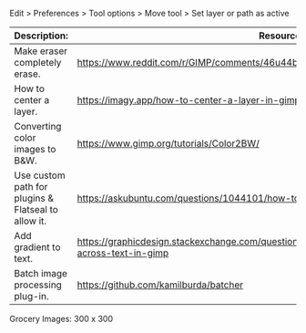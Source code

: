 Edit > Preferences > Tool options > Move tool > Set layer or path as active

| Description:                                        | Resource:                                                                                               |
| --------------------------------------------------- | ------------------------------------------------------------------------------------------------------- |
| Make eraser completely erase.                       | https://www.reddit.com/r/GIMP/comments/46u44b/help_just_trying_to_get_the_eraser_tool_to/               |
| How to center a layer.                              | https://imagy.app/how-to-center-a-layer-in-gimp/                                                        |
| Converting color images to B&W.                     | https://www.gimp.org/tutorials/Color2BW/                                                                |
| Use custom path for plugins & Flatseal to allow it. | https://askubuntu.com/questions/1044101/how-to-use-plugins-with-gimp-2-10-flatpak                       |
| Add gradient to text.                               | https://graphicdesign.stackexchange.com/questions/162899/how-do-i-add-gradient-fill-across-text-in-gimp |
| Batch image processing plug-in.                     | https://github.com/kamilburda/batcher                                                                   |

Grocery Images: 300 x 300  
